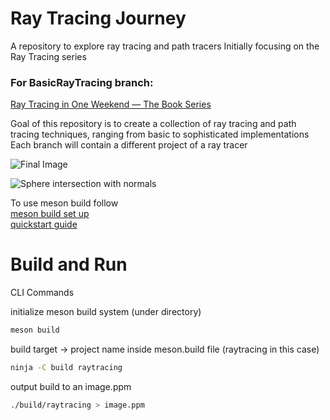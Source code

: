 # Ray Tracing Journey
A repository to explore ray tracing and path tracers
Initially focusing on the Ray Tracing series

### For BasicRayTracing branch:
[Ray Tracing in One Weekend — The Book Series](https://raytracing.github.io/books/RayTracingInOneWeekend.html)

Goal of this repository is to create a collection of ray tracing and path tracing techniques, ranging from basic to sophisticated implementations
Each branch will contain a different project of a ray tracer


![Final Image](https://github.com/NikosKaloritis/RayTracingJourney/assets/115344643/79586c38-6d23-4ac7-86f5-a02e98f09691)

![Sphere intersection with normals](https://github.com/NikosKaloritis/RayTracingJourney/assets/115344643/972082f3-233b-4f40-a57b-7930a025128e)


To use meson build follow <br>
[meson build set up](https://mesonbuild.com/SimpleStart.html) <br>
[quickstart guide](https://mesonbuild.com/Quick-guide.html)

# Build and Run
CLI Commands

initialize meson build system  (under directory)

```bash
meson build
```

build target -> project name inside meson.build file (raytracing in this case)

```bash
ninja -C build raytracing
```

output build to an image.ppm

```bash
./build/raytracing > image.ppm
```

